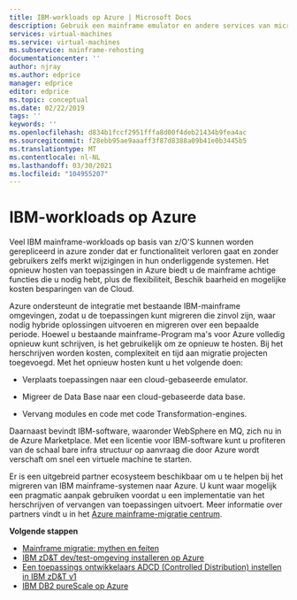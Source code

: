 ```yaml
---
title: IBM-workloads op Azure | Microsoft Docs
description: Gebruik een mainframe emulator en andere services van micro soft-partners om uw IBM z/OS-workloads opnieuw te hosten met behulp van Microsoft Azure.
services: virtual-machines
ms.service: virtual-machines
ms.subservice: mainframe-rehosting
documentationcenter: ''
author: njray
ms.author: edprice
manager: edprice
editor: edprice
ms.topic: conceptual
ms.date: 02/22/2019
tags: ''
keywords: ''
ms.openlocfilehash: d834b1fccf2951fffa8d00f4deb21434b9fea4ac
ms.sourcegitcommit: f28ebb95ae9aaaff3f87d8388a09b41e0b3445b5
ms.translationtype: MT
ms.contentlocale: nl-NL
ms.lasthandoff: 03/30/2021
ms.locfileid: "104955207"
---
```

# <a name="ibm-workloads-on-azure"></a>IBM-workloads op Azure

Veel IBM mainframe-workloads op basis van z/O'S kunnen worden gerepliceerd in azure zonder dat er functionaliteit verloren gaat en zonder gebruikers zelfs merkt wijzigingen in hun onderliggende systemen. Het opnieuw hosten van toepassingen in Azure biedt u de mainframe achtige functies die u nodig hebt, plus de flexibiliteit, Beschik baarheid en mogelijke kosten besparingen van de Cloud.

Azure ondersteunt de integratie met bestaande IBM-mainframe omgevingen, zodat u de toepassingen kunt migreren die zinvol zijn, waar nodig hybride oplossingen uitvoeren en migreren over een bepaalde periode. Hoewel u bestaande mainframe-Program ma's voor Azure volledig opnieuw kunt schrijven, is het gebruikelijk om ze opnieuw te hosten. Bij het herschrijven worden kosten, complexiteit en tijd aan migratie projecten toegevoegd. Met het opnieuw hosten kunt u het volgende doen:

- Verplaats toepassingen naar een cloud-gebaseerde emulator.

- Migreer de Data Base naar een cloud-gebaseerde data base.

- Vervang modules en code met code Transformation-engines.

Daarnaast bevindt IBM-software, waaronder WebSphere en MQ, zich nu in de Azure Marketplace. Met een licentie voor IBM-software kunt u profiteren van de schaal bare infra structuur op aanvraag die door Azure wordt verschaft om snel een virtuele machine te starten.

Er is een uitgebreid partner ecosysteem beschikbaar om u te helpen bij het migreren van IBM mainframe-systemen naar Azure. U kunt waar mogelijk een pragmatic aanpak gebruiken voordat u een implementatie van het herschrijven of vervangen van toepassingen uitvoert. Meer informatie over partners vindt u in het [Azure mainframe-migratie centrum](https://azure.microsoft.com/migration/mainframe/).

**Volgende stappen**

- [Mainframe migratie: mythen en feiten](/azure/architecture/cloud-adoption/infrastructure/mainframe-migration/myths-and-facts)
- [IBM zD&T dev/test-omgeving installeren op Azure](./install-ibm-z-environment.md)
- [Een toepassings ontwikkelaars ADCD (Controlled Distribution) instellen in IBM zD&T v1](./demo.md)
- [IBM DB2 pureScale op Azure](ibm-db2-purescale-azure.md)
